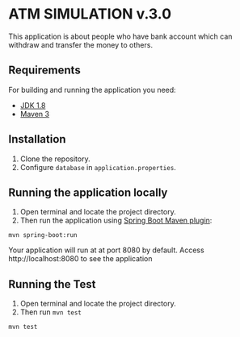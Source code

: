 # ATM SIMULATION v.3.0

This application is about people who have bank account which can withdraw and transfer the money to others.


 ## Requirements
 
 For building and running the application you need:
 
 - [JDK 1.8](http://www.oracle.com/technetwork/java/javase/downloads/jdk8-downloads-2133151.html)
 - [Maven 3](https://maven.apache.org)
 
 ## Installation
 1. Clone the repository.
 2. Configure `database` in `application.properties`.
 
 ## Running the application locally
1. Open terminal and locate the project directory.
2. Then run the application using [Spring Boot Maven plugin](https://docs.spring.io/spring-boot/docs/current/reference/html/build-tool-plugins-maven-plugin.html):
 ```shell
 mvn spring-boot:run
 ```
Your application will run at at port 8080 by default. Access http://localhost:8080 to see the application

 ## Running the Test
1. Open terminal and locate the project directory.
2. Then run `mvn test`
 ```shell
 mvn test
 ```